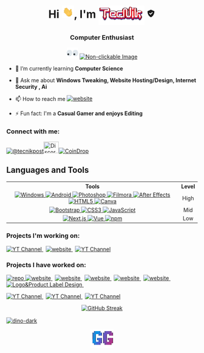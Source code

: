 <h1 align="center">Hi <a href="#"><img align="bottom" src="assets/wave.webp" height="32" width="32" title="Hello There!" loading="eager" alt="Non-clickable Image"></a>, I'm <a href="#"><img align="top" src="assets/tecnik.webp" alt="Non-clickable Image" height="50" width="120" title="aka techgamers2" loading="eager" ></a> <a href="#"><svg xmlns="http://www.w3.org/2000/svg" width="24" height="24" viewBox="0 0 24 24"><path fill="currentColor" d="M11.488 21.754c.294.157.663.156.957-.001c8.012-4.304 8.581-12.713 8.574-15.104a.988.988 0 0 0-.596-.903l-8.05-3.566a1.005 1.005 0 0 0-.813.001L3.566 5.747a.99.99 0 0 0-.592.892c-.034 2.379.445 10.806 8.514 15.115zM8.674 10.293l2.293 2.293l4.293-4.293l1.414 1.414l-5.707 5.707l-3.707-3.707l1.414-1.414z"/></svg></a></h1>

<h3 align="center">Computer Enthusiast</h3>

<p align="center">
    <a href="#"><img alt="Non-clickable Image" src="assets/eyes.webp" width="30" height="30" loading="eager"></a> <a href="#"><img alt="Non-clickable Image" src="https://komarev.com/ghpvc/?username=tecnikofficial&label=Profile%20views&color=0e75b6&style=for-the-badge" loading="eager"></a>
</p>

- 🌱 I’m currently learning **Computer Science**

- 💬 Ask me about **Windows Tweaking, Website Hosting/Design, Internet Security , Ai**

- 📫 How to reach me <a href="https://tecnik.bio.link" target="_blank"><img align ="top" src="https://img.shields.io/badge/tecnik.gg-online-red?style=social" alt="website" title="website"/> </a>

- ⚡ Fun fact: I'm a **Casual Gamer and enjoys Editing**

### Connect with me: 
<a href="https://www.youtube.com/@tecnikofficial" target="_blank" rel="noopener noreferrer"><img src="https://www.svgrepo.com/show/343537/youtube-player-multimedia-video-communication-interaction.svg" alt="@tecnikpost" height="30" width="40" loading="lazy"/></a><a href="https://discord.com/invite/uFMJ6xZbDz" target="_blank" rel="noopener noreferrer"><img src="https://www.svgrepo.com/show/349338/discord.svg" height="30" title="Discord" width="40" loading="lazy"/></a><a href="https://coindrop.to/tecnik" target="_blank" rel="noopener noreferrer"><img src="https://www.svgrepo.com/show/484569/coin.svg" alt="CoinDrop" title="Support" height="30" width="40" loading="lazy"/>
</a></p>

## Languages and Tools

<table>
    <tr>
        <th align="center">Tools</th>
        <th align="center">Level</th>
    </tr>
    <tr>
        <td align="center">
            <a href="https://www.microsoft.com/en-us/windows" target="_blank" rel="noreferrer">
                <img src="https://external-content.duckduckgo.com/ip3/www.microsoft.com.ico" alt="Windows" width="40" height="40" title="Windows" loading="lazy">
            </a>
            <a href="https://developer.android.com" target="_blank" rel="noreferrer">
                <img src="https://cdn.jsdelivr.net/gh/devicons/devicon@latest/icons/android/android-original.svg" alt="Android" title="Android" width="40" height="40" loading="lazy">
            </a>
            <a href="https://www.photoshop.com/en" target="_blank" rel="noreferrer">
                <img src="https://cdn.jsdelivr.net/gh/devicons/devicon@latest/icons/photoshop/photoshop-original.svg" alt="Photoshop" width="40" height="40" title="Photoshop" loading="lazy">
            </a>
            <a href="https://filmora.wondershare.com/" target="_blank" rel="noreferrer">
                <img src="https://external-content.duckduckgo.com/ip3/filmora.wondershare.com.ico" alt="Filmora" width="40" height="40" title="Filmora" loading="lazy">
            </a>
            <a href="https://www.adobe.com/products/aftereffects.html" target="_blank" rel="noreferrer">
                <img src="https://cdn.jsdelivr.net/gh/devicons/devicon@latest/icons/aftereffects/aftereffects-original.svg" alt="After Effects" width="40" height="40" title="After Effects" loading="lazy">
            </a>
            <a href="https://www.w3.org/html/" target="_blank" rel="noreferrer">
                <img src="https://cdn.jsdelivr.net/gh/devicons/devicon@latest/icons/html5/html5-original.svg" alt="HTML5" width="40" height="40" title="HTML" loading="lazy">
            </a>
            <a href="https://www.canva.com" target="_blank" rel="noreferrer">
                <img src="https://external-content.duckduckgo.com/ip3/www.canva.com.ico" alt="Canva" title="Canva" width="40" height="40" loading="lazy">
            </a>
        </td>
        <td align="center">High</td>
    </tr>
    <tr>
        <td align="center">
            <a href="https://getbootstrap.com" target="_blank" rel="noreferrer">
                <img src="https://cdn.jsdelivr.net/gh/devicons/devicon@latest/icons/bootstrap/bootstrap-original.svg" alt="Bootstrap" width="40" height="40" title="Bootstrap" loading="lazy">
            </a>
            <a href="https://www.w3schools.com/css/" target="_blank" rel="noreferrer">
                <img src="https://cdn.jsdelivr.net/gh/devicons/devicon@latest/icons/css3/css3-original.svg" alt="CSS3" width="40" height="40" title="CSS" loading="lazy">
            </a>
            <a href="https://developer.mozilla.org/en-US/docs/Web/JavaScript" target="_blank" rel="noreferrer">
                <img src="https://cdn.jsdelivr.net/gh/devicons/devicon@latest/icons/javascript/javascript-plain.svg" alt="JavaScript" width="40" height="40" title="JavaScript" loading="lazy">
            </a>
        </td>
        <td align="center">Mid</td>
    </tr>
    <tr>
        <td align="center">
            <a href="https://nextjs.org/" target="_blank" rel="noreferrer">
                <img src="https://cdn.jsdelivr.net/gh/devicons/devicon@latest/icons/nextjs/nextjs-original.svg" alt="Next.js" title="Next.js" width="40" height="40" loading="lazy">
            </a>
            <a href="https://vuejs.org/" target="_blank" rel="noreferrer">
                <img src="https://cdn.jsdelivr.net/gh/devicons/devicon@latest/icons/vuejs/vuejs-original.svg" alt="Vue" title="Vue" width="40" height="40" loading="lazy">
                            </a>
            <a href="https://www.npmjs.com" target="_blank" rel="noreferrer">
                <img src="https://cdn.jsdelivr.net/gh/devicons/devicon@latest/icons/npm/npm-original-wordmark.svg" alt="npm" title="npm" width="40" height="40" loading="lazy">
            </a>
        </td>
        <td align="center">Low</td>
    </tr>
</table>

### Projects I'm working on:
<p align="left">
<a href="https://www.youtube.com/@TecnikOfficial" target="_blank" rel="noopener noreferrer">
        <img src="https://img.shields.io/badge/TecNikOfficial-active-olivegreen?style=plastic&logo=youtube" alt="YT Channel" title="YT Channel"/>
    </a> 
    <a href="https://tecnik.pages.dev" target="_blank" rel="noopener noreferrer">
        <img src="https://img.shields.io/badge/TecNikOfficialSite-online-olivegreen?style=plastic&logo=htmx" alt="website" title="website"/>
    </a> 
    <a href="https://www.youtube.com/@SyncKingMusic" target="_blank" rel="noopener noreferrer">
        <img src="https://img.shields.io/badge/SyncKingMusic-active-olivegreen?style=plastic&logo=youtube" alt="YT Channel" title="YT Channel"/>
    </a>
</p>

### Projects I have worked on:
<p align="left">
    <a href="https://github.com/TecnikOfficial/Automated-Site-Optimisation" target="_blank" rel="noopener noreferrer">
        <img src="https://img.shields.io/badge/SiteOptimiser-online-olivegreen?style=plastic&logo=github" alt="repo" title="repo"/>
</a>
    <a href="https://deepjytoi-boro.vercel.app" target="_blank" rel="noopener noreferrer">
        <img src="https://img.shields.io/badge/Portfolio-online-olivegreen?style=plastic&logo=htmx" alt="website" title="website"/>
</a> 
     <a href="https://aquib-farhaan.vercel.app" target="_blank" rel="noopener noreferrer">
        <img src="https://img.shields.io/badge/Portfolio-online-olivegreen?style=plastic&logo=htmx" alt="website" title="website"/>
</a> 
    <a href="https://iftikar-ali-zaman.vercel.app" target="_blank" rel="noopener noreferrer">
        <img src="https://img.shields.io/badge/Portfolio-online-olivegreen?style=plastic&logo=htmx" alt="website" title="website"/>
</a> 
<a href="https://www.wildwoodrecords.in" target="_blank" rel="noopener noreferrer">
        <img src="https://img.shields.io/badge/Wildwoodrecords-online-olivegreen?style=plastic&logo=htmx" alt="website" title="website"/>
</a> 
    <a href="https://jugal-arts.vercel.app" target="_blank" rel="noopener noreferrer">
        <img src="https://img.shields.io/badge/Art%20Showcase-online-olivegreen?style=plastic&logo=htmx" alt="website" title="website"/>
    </a> 
    <a href="https://habung.bio.link" target="_blank" rel="noopener noreferrer">
        <img src="https://img.shields.io/badge/Design-online-olivegreen?style=plastic&logo=phpstorm" alt="Logo&Product Label Design" title="Logo&Product Label Design"/>
    </a> 
</p>
<p align="left">
    <a href="https://www.youtube.com/@undercovergaming5386" target="_blank" rel="noopener noreferrer">
        <img src="https://img.shields.io/badge/UnderCoverGamingYT-inactive-red?style=plastic&logo=youtube" alt="YT Channel" title="YT Channel"/>
    </a> 
    <a href="https://www.youtube.com/@top5simplified114" target="_blank" rel="noopener noreferrer">
        <img src="https://img.shields.io/badge/Top5SimplifiedYT-inactive-red?style=plastic&logo=youtube" alt="YT Channel" title="YT Channel"/>
    </a> 
    <a href="https://www.youtube.com/@coversongredefined562" target="_blank" rel="noopener noreferrer">
        <img src="https://img.shields.io/badge/CoverSongYT-inactive-red?style=plastic&logo=youtube" alt="YT Channel" title="YT Channel"/>
    </a>
</p>
<p align="center">
    <a href="#">
        <img src="https://github-readme-streak-stats-eight.vercel.app/?user=tecnikofficial&theme=hacker&hide_border=true&hide_current_streak=true" alt="GitHub Streak" />
    </a>
            </p>
<a href="https://tecnik.pages.dev/dino"><img align="center" src="assets/dino-dark.avif" alt="dino-dark" loading="lazy"/></a>
</p>
<p align="center">
   <a href="https://www.youtube.com/channel/UCXucwi4swKyTmCUB9RrFaQw?sub_confirmation=1" target="_blank" rel="noopener noreferrer"><img align="center" src="assets/GG.webp" alt="sub" title="Subscribe To Support🔔" loading="lazy">
</p>
<!--<p align="center">&nbsp;<img align="center" src="https://github-readme-stats.vercel.app/api?username=tecnikofficial&hide=stars,prs&show_icons=true&locale=en&theme=dracula" alt="tecnik" /></p>
~GG
**TecnikOfficial/TecNikOfficial** is a ✨ _special_ ✨ repository because its `README.md` (this file) appears on your GitHub profile.
Here are some ideas to get you started:
- 🔭 I’m currently working on ...
- 🌱 I’m currently learning ...
- 👯 I’m looking to collaborate on ...
- 🤔 I’m looking for help with ...
- 💬 Ask me about ...
- 📫 How to reach me: ...
- 😄 Pronouns: ...
- ⚡ Fun fact: ...
 -->
